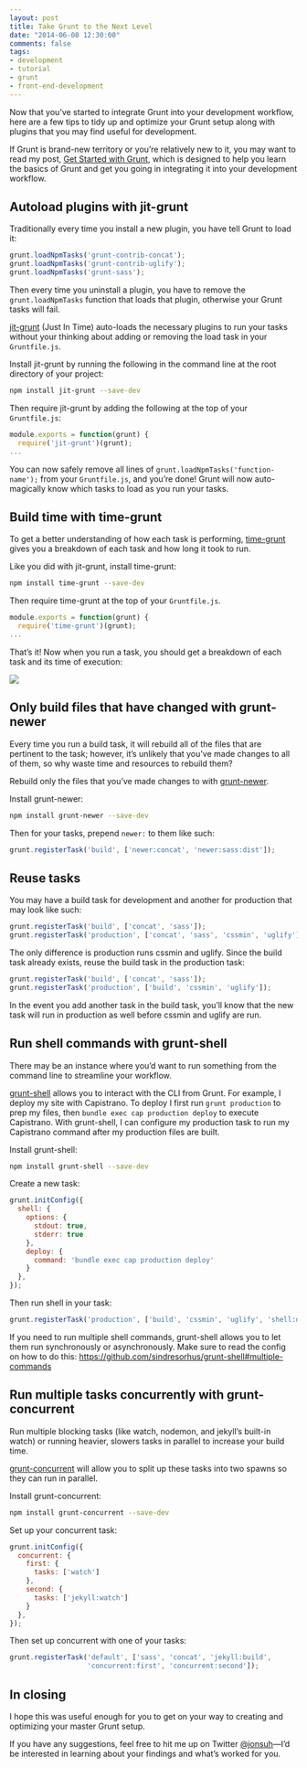 ```yaml
---
layout: post
title: Take Grunt to the Next Level
date: "2014-06-08 12:30:00"
comments: false
tags:
- development
- tutorial
- grunt
- front-end-development
---
```


Now that you’ve started to integrate Grunt into your development workflow, here are a few tips to tidy up and optimize your Grunt setup along with plugins that you may find useful for development.

<!--more-->

If Grunt is brand-new territory or you’re relatively new to it, you may want to read my post, [Get Started with Grunt](/blog/get-started-with-grunt), which is designed to help you learn the basics of Grunt and get you going in integrating it into your development workflow.

## Autoload plugins with jit-grunt

Traditionally every time you install a new plugin, you have tell Grunt to load it: 

```js
grunt.loadNpmTasks('grunt-contrib-concat');
grunt.loadNpmTasks('grunt-contrib-uglify');
grunt.loadNpmTasks('grunt-sass');
```

Then every time you uninstall a plugin, you have to remove the `grunt.loadNpmTasks` function that loads that plugin, otherwise your Grunt tasks will fail.

<a href="https://github.com/shootaroo/jit-grunt" target="_blank">jit-grunt</a> (Just In Time) auto-loads the necessary plugins to run your tasks without your thinking about adding or removing the load task in your `Gruntfile.js`.

Install jit-grunt by running the following in the command line at the root directory of your project:

```bash
npm install jit-grunt --save-dev
```

Then require jit-grunt by adding the following at the top of your `Gruntfile.js`:

```js
module.exports = function(grunt) {
  require('jit-grunt')(grunt);
...
```

You can now safely remove all lines of `grunt.loadNpmTasks('function-name');` from your `Gruntfile.js`, and you’re done! Grunt will now auto-magically know which tasks to load as you run your tasks.

## Build time with time-grunt

To get a better understanding of how each task is performing, <a href="https://github.com/sindresorhus/time-grunt" target="_blank">time-grunt</a> gives you a breakdown of each task and how long it took to run.

Like you did with jit-grunt, install time-grunt:

```bash
npm install time-grunt --save-dev
```

Then require time-grunt at the top of your `Gruntfile.js`.

```js
module.exports = function(grunt) {
  require('time-grunt')(grunt);
...
```

That’s it! Now when you run a task, you should get a breakdown of each task and its time of execution:

<img src="/assets/images/blog/2014/take-grunt-to-the-next-level/time-grunt.png">

## Only build files that have changed with grunt-newer

Every time you run a build task, it will rebuild all of the files that are pertinent to the task; however, it’s unlikely that you’ve made changes to all of them, so why waste time and resources to rebuild them?

Rebuild only the files that you’ve made changes to with <a href="https://github.com/tschaub/grunt-newer" target="_blank">grunt-newer</a>.

Install grunt-newer:

```bash
npm install grunt-newer --save-dev
```

Then for your tasks, prepend `newer:` to them like such:

```js
grunt.registerTask('build', ['newer:concat', 'newer:sass:dist']);
```

## Reuse tasks

You may have a build task for development and another for production that may look like such:

```js
grunt.registerTask('build', ['concat', 'sass']);
grunt.registerTask('production', ['concat', 'sass', 'cssmin', 'uglify']);
```

The only difference is production runs cssmin and uglify. Since the build task already exists, reuse the build task in the production task:

```js
grunt.registerTask('build', ['concat', 'sass']);
grunt.registerTask('production', ['build', 'cssmin', 'uglify']);
```

In the event you add another task in the build task, you’ll know that the new task will run in production as well before cssmin and uglify are run.

## Run shell commands with grunt-shell

There may be an instance where you’d want to run something from the command line to streamline your workflow.

<a href="https://github.com/sindresorhus/grunt-shell" target="_blank">grunt-shell</a> allows you to interact with the CLI from Grunt. For example, I deploy my site with Capistrano. To deploy I first run `grunt production` to prep my files, then `bundle exec cap production deploy` to execute Capistrano. With grunt-shell, I can configure my production task to run my Capistrano command after my production files are built.

Install grunt-shell:

```bash
npm install grunt-shell --save-dev
```

Create a new task:

```js
grunt.initConfig({
  shell: {
    options: {
      stdout: true,
      stderr: true
    },
    deploy: {
      command: 'bundle exec cap production deploy'
    }
  },
});
```

Then run shell in your task:

```js
grunt.registerTask('production', ['build', 'cssmin', 'uglify', 'shell:deploy']);
```

If you need to run multiple shell commands, grunt-shell allows you to let them run synchronously or asynchronously. Make sure to read the config on how to do this: <a href="https://github.com/sindresorhus/grunt-shell#multiple-commands" target="_blank">https://github.com/sindresorhus/grunt-shell#multiple-commands</a>

## Run multiple tasks concurrently with grunt-concurrent

Run multiple blocking tasks (like watch, nodemon, and jekyll’s built-in watch) or running heavier, slowers tasks in parallel to increase your build time.

<a href="https://github.com/sindresorhus/grunt-concurrent" target="_blank">grunt-concurrent</a> will allow you to split up these tasks into two spawns so they can run in parallel.

Install grunt-concurrent:

```bash
npm install grunt-concurrent --save-dev
```

Set up your concurrent task:

```js
grunt.initConfig({
  concurrent: {
    first: {
      tasks: ['watch']
    },
    second: {
      tasks: ['jekyll:watch']
    }
  },
});
```

Then set up concurrent with one of your tasks:

```js
grunt.registerTask('default', ['sass', 'concat', 'jekyll:build',
                   'concurrent:first', 'concurrent:second']);
```

## In closing

I hope this was useful enough for you to get on your way to creating and optimizing your master Grunt setup.

If you have any suggestions, feel free to hit me up on Twitter <a href="{{ author.twitter }}" target="_blank">@jonsuh</a>&mdash;I’d be interested in learning about your findings and what’s worked for you.